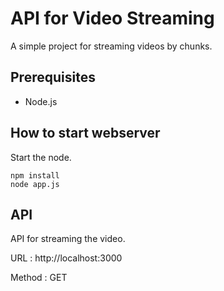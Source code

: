 # API for Video Streaming

A simple project for streaming videos by chunks.

## Prerequisites

* Node.js

## How to start webserver

Start the node.

```
npm install
node app.js
```

## API

API for streaming the video.

URL : http://localhost:3000

Method : GET